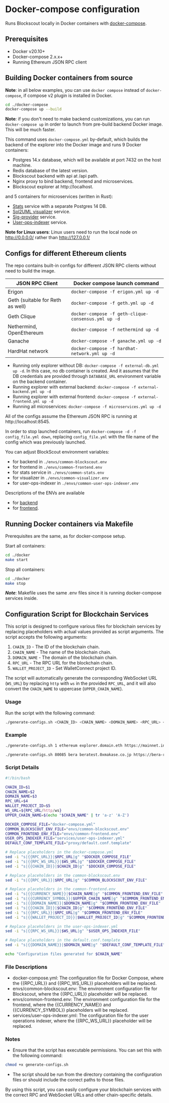 # Docker-compose configuration

Runs Blockscout locally in Docker containers with [docker-compose](https://github.com/docker/compose).

## Prerequisites

- Docker v20.10+
- Docker-compose 2.x.x+
- Running Ethereum JSON RPC client

## Building Docker containers from source

**Note**: in all below examples, you can use `docker compose` instead of `docker-compose`, if compose v2 plugin is installed in Docker.

```bash
cd ./docker-compose
docker-compose up --build
```

**Note**: if you don't need to make backend customizations, you can run `docker-compose up` in order to launch from pre-build backend Docker image. This will be much faster.

This command uses `docker-compose.yml` by-default, which builds the backend of the explorer into the Docker image and runs 9 Docker containers:

- Postgres 14.x database, which will be available at port 7432 on the host machine.
- Redis database of the latest version.
- Blockscout backend with api at /api path.
- Nginx proxy to bind backend, frontend and microservices.
- Blockscout explorer at http://localhost.

and 5 containers for microservices (written in Rust):

- [Stats](https://github.com/blockscout/blockscout-rs/tree/main/stats) service with a separate Postgres 14 DB.
- [Sol2UML visualizer](https://github.com/blockscout/blockscout-rs/tree/main/visualizer) service.
- [Sig-provider](https://github.com/blockscout/blockscout-rs/tree/main/sig-provider) service.
- [User-ops-indexer](https://github.com/blockscout/blockscout-rs/tree/main/user-ops-indexer) service.

**Note for Linux users**: Linux users need to run the local node on http://0.0.0.0/ rather than http://127.0.0.1/

## Configs for different Ethereum clients

The repo contains built-in configs for different JSON RPC clients without need to build the image.

| __JSON RPC Client__    | __Docker compose launch command__ |
| -------- | ------- |
| Erigon  | `docker-compose -f erigon.yml up -d`    |
| Geth (suitable for Reth as well) | `docker-compose -f geth.yml up -d`     |
| Geth Clique    | `docker-compose -f geth-clique-consensus.yml up -d`    |
| Nethermind, OpenEthereum    | `docker-compose -f nethermind up -d`    |
| Ganache    | `docker-compose -f ganache.yml up -d`    |
| HardHat network    | `docker-compose -f hardhat-network.yml up -d`    |

- Running only explorer without DB: `docker-compose -f external-db.yml up -d`. In this case, no db container is created. And it assumes that the DB credentials are provided through `DATABASE_URL` environment variable on the backend container.
- Running explorer with external backend: `docker-compose -f external-backend.yml up -d`
- Running explorer with external frontend: `docker-compose -f external-frontend.yml up -d`
- Running all microservices: `docker-compose -f microservices.yml up -d`

All of the configs assume the Ethereum JSON RPC is running at http://localhost:8545.

In order to stop launched containers, run `docker-compose -d -f config_file.yml down`, replacing `config_file.yml` with the file name of the config which was previously launched.

You can adjust BlockScout environment variables:

- for backend in `./envs/common-blockscout.env`
- for frontend in `./envs/common-frontend.env`
- for stats service in `./envs/common-stats.env`
- for visualizer in `./envs/common-visualizer.env`
- for user-ops-indexer in `./envs/common-user-ops-indexer.env`

Descriptions of the ENVs are available

- for [backend](https://docs.blockscout.com/for-developers/information-and-settings/env-variables)
- for [frontend](https://github.com/blockscout/frontend/blob/main/docs/ENVS.md).

## Running Docker containers via Makefile

Prerequisites are the same, as for docker-compose setup.

Start all containers:

```bash
cd ./docker
make start
```

Stop all containers:

```bash
cd ./docker
make stop
```

***Note***: Makefile uses the same .env files since it is running docker-compose services inside.

## Configuration Script for Blockchain Services

This script is designed to configure various files for blockchain services by replacing placeholders with actual values provided as script arguments. The script accepts the following arguments:

1. `CHAIN_ID` - The ID of the blockchain chain.
2. `CHAIN_NAME` - The name of the blockchain chain.
3. `DOMAIN_NAME` - The domain of the blockchain chain.
4. `RPC_URL` - The RPC URL for the blockchain chain.
5. `WALLET_PROJECT_ID` - Set WalletConnect project ID.

The script will automatically generate the corresponding WebSocket URL (`WS_URL`) by replacing `http` with `ws` in the provided `RPC_URL`, and it will also convert the `CHAIN_NAME` to uppercase (`UPPER_CHAIN_NAME`).

### Usage

Run the script with the following command:

```bash
./generate-configs.sh <CHAIN_ID> <CHAIN_NAME> <DOMAIN_NAME> <RPC_URL> <WALLET_PROJECT_ID>
```
### Example
```bash
./generate-configs.sh 1 ethereum explorer.domain.eth https://mainnet.infura.io abbbbbbbd454320f12345f18e3a9abec
```
```bash
./generate-configs.sh 80085 bera beratest.0xmakase.co.jp https://bera-rpc.0xmakase.co.jp:8745/ abbbbbbbd454320f12345f18e3a9abec
```


### Script Details

```bash
#!/bin/bash

CHAIN_ID=$1
CHAIN_NAME=$2
DOMAIN_NAME=$3
RPC_URL=$4
WALLET_PROJECT_ID=$5
WS_URL=${RPC_URL/http/ws}
UPPER_CHAIN_NAME=$(echo "$CHAIN_NAME" | tr 'a-z' 'A-Z')

DOCKER_COMPOSE_FILE="docker-compose.yml"
COMMON_BLOCKSCOUT_ENV_FILE="envs/common-blockscout.env"
COMMON_FRONTEND_ENV_FILE="envs/common-frontend.env"
USER_OPS_INDEXER_FILE="services/user-ops-indexer.yml"
DEFAULT_CONF_TEMPLATE_FILE="proxy/default.conf.template"

# Replace placeholders in the docker-compose.yml
sed -i "s|{{RPC_URL}}|$RPC_URL|g" "$DOCKER_COMPOSE_FILE"
sed -i "s|{{RPC_WS_URL}}|$WS_URL|g" "$DOCKER_COMPOSE_FILE"
sed -i "s|{{CHAIN_ID}}|$CHAIN_ID|g" "$DOCKER_COMPOSE_FILE"

# Replace placeholders in the common-blockscout.env
sed -i "s|{{RPC_URL}}|$RPC_URL|g" "$COMMON_BLOCKSCOUT_ENV_FILE"

# Replace placeholders in the common-frontend.env
sed -i "s|{{CURRENCY_NAME}}|$CHAIN_NAME|g" "$COMMON_FRONTEND_ENV_FILE"
sed -i "s|{{CURRENCY_SYMBOL}}|$UPPER_CHAIN_NAME|g" "$COMMON_FRONTEND_ENV_FILE"
sed -i "s|{{DOMAIN_NAME}}|$DOMAIN_NAME|g" "$COMMON_FRONTEND_ENV_FILE"
sed -i "s|{{CHAIN_ID}}|$CHAIN_ID|g" "$COMMON_FRONTEND_ENV_FILE"
sed -i "s|{{RPC_URL}}|$RPC_URL|g" "$COMMON_FRONTEND_ENV_FILE"
sed -i "s|{{WALLET_PROJECT_ID}}|$WALLET_PROJECT_ID|g" "$COMMON_FRONTEND_ENV_FILE"

# Replace placeholders in the user-ops-indexer.yml
sed -i "s|{{RPC_WS_URL}}|$WS_URL|g" "$USER_OPS_INDEXER_FILE"

# Replace placeholders in the default.conf.template
sed -i "s|{{DOMAIN_NAME}}|$DOMAIN_NAME|g" "$DEFAULT_CONF_TEMPLATE_FILE"

echo "Configuration files generated for $CHAIN_NAME"
```
### File Descriptions

- docker-compose.yml: The configuration file for Docker Compose, where the {{RPC_URL}} and {{RPC_WS_URL}} placeholders will be replaced.
- envs/common-blockscout.env: The environment configuration file for Blockscout, where the {{RPC_URL}} placeholder will be replaced.
- envs/common-frontend.env: The environment configuration file for the frontend, where the {{CURRENCY_NAME}} and {{CURRENCY_SYMBOL}} placeholders will be replaced.
- services/user-ops-indexer.yml: The configuration file for the user operations indexer, where the {{RPC_WS_URL}} placeholder will be replaced.

### Notes
- Ensure that the script has executable permissions. You can set this with the following command:
```bash
chmod +x generate-configs.sh
```
- The script should be run from the directory containing the configuration files or should include the correct paths to those files.

By using this script, you can easily configure your blockchain services with the correct RPC and WebSocket URLs and other chain-specific details.